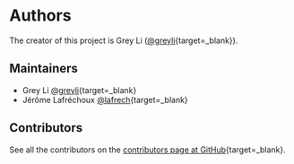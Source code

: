 # Authors

The creator of this project is Grey Li ([@greyli][_greyli]{target=_blank}).


## Maintainers

- Grey Li [@greyli][_greyli]{target=_blank}
- Jérôme Lafréchoux [@lafrech][_lafrech]{target=_blank}


## Contributors

See all the contributors on the
[contributors page at GitHub][_contributors]{target=_blank}.

[_greyli]: https://github.com/greyli
[_lafrech]: https://github.com/lafrech
[_contributors]: https://github.com/greyli/apiflask/graphs/contributors

